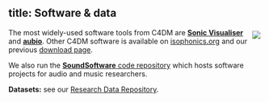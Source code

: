 title: Software & data
-------

<img src="http://www.sonicvisualiser.org/images/sv2-thumb.png" style="float: right; margin: 5px;" />

The most widely-used software tools from C4DM are **[Sonic Visualiser](http://www.sonicvisualiser.org/)** and **[aubio](http://aubio.org/)**. Other C4DM software is available on [isophonics.org](http://isophonics.org/) and our previous [download page](http://c4dm.eecs.qmul.ac.uk/downloads/).

We also run the [**SoundSoftware** code repository](http://code.soundsoftware.ac.uk/) which hosts software projects for audio and music researchers.

**Datasets:** see our [Research Data Repository](http://c4dm.eecs.qmul.ac.uk/rdr/).




